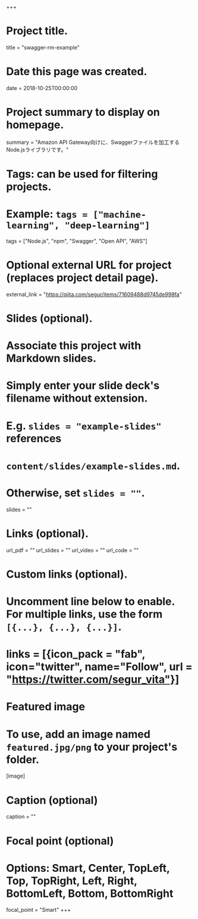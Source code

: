 +++
# Project title.
title = "swagger-rm-example"

# Date this page was created.
date = 2018-10-25T00:00:00

# Project summary to display on homepage.
summary = "Amazon API Gateway向けに、Swaggerファイルを加工するNode.jsライブラリです。"

# Tags: can be used for filtering projects.
# Example: `tags = ["machine-learning", "deep-learning"]`
tags = ["Node.js", "npm", "Swagger", "Open API", "AWS"]

# Optional external URL for project (replaces project detail page).
external_link = "https://qiita.com/segur/items/71609488d9745de998fa"

# Slides (optional).
#   Associate this project with Markdown slides.
#   Simply enter your slide deck's filename without extension.
#   E.g. `slides = "example-slides"` references 
#   `content/slides/example-slides.md`.
#   Otherwise, set `slides = ""`.
slides = ""

# Links (optional).
url_pdf = ""
url_slides = ""
url_video = ""
url_code = ""

# Custom links (optional).
#   Uncomment line below to enable. For multiple links, use the form `[{...}, {...}, {...}]`.
# links = [{icon_pack = "fab", icon="twitter", name="Follow", url = "https://twitter.com/segur_vita"}]

# Featured image
# To use, add an image named `featured.jpg/png` to your project's folder. 
[image]
  # Caption (optional)
  caption = ""

  # Focal point (optional)
  # Options: Smart, Center, TopLeft, Top, TopRight, Left, Right, BottomLeft, Bottom, BottomRight
  focal_point = "Smart"
+++

